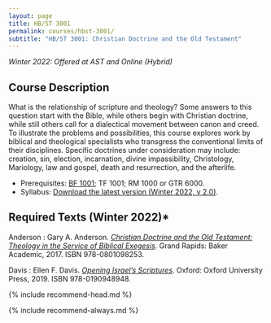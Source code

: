 ```yaml
---
layout: page
title: HB/ST 3001
permalink: courses/hbst-3001/
subtitle: "HB/ST 3001: Christian Doctrine and the Old Testament"
---
```


*Winter 2022: Offered at AST and Online (Hybrid)*

## Course Description

What is the relationship of scripture and theology? Some answers to this question start with the Bible, while others begin with Christian doctrine, while still others call for a dialectical movement between canon and creed. To illustrate the problems and possibilities, this course explores work by biblical and theological specialists who transgress the conventional limits of their disciplines. Specific doctrines under consideration may include: creation, sin, election, incarnation, divine impassibility, Christology, Mariology, law and gospel, death and resurrection, and the afterlife.

- Prerequisites: [BF 1001](../bf-1001/); TF 1001; RM 1000 or GTR 6000.
- Syllabus: [Download the latest version (Winter 2022, v 2.0)](https://github.com/danieldriver/Syllabi/raw/master/ST-cross/HBST%203001-Doctrine%20and%20the%20OT.pdf).

## Required Texts (Winter 2022)*

Anderson
: Gary A. Anderson. [*Christian Doctrine and the Old Testament: Theology in the Service of Biblical Exegesis*](http://amzn.to/2qOGjwJ). Grand Rapids: Baker Academic, 2017. ISBN 978-0801098253.

Davis
: Ellen F. Davis. [*Opening Israel’s Scriptures*](https://amzn.to/3BOER2x). Oxford: Oxford University Press, 2019. ISBN 978-0190948948.

{% include recommend-head.md %}

{% include recommend-always.md %}
